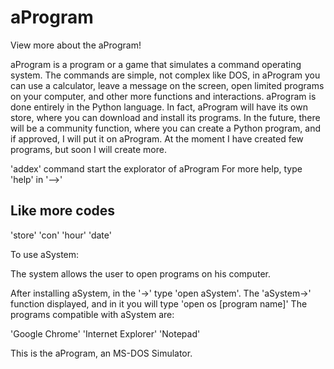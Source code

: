 # aProgram
View more about the aProgram!

aProgram is a program or a game that simulates a command operating system. 
The commands are simple, not complex like DOS, in aProgram you can use a calculator, leave a message on the screen, open limited programs on your computer, and other more functions and interactions. 
aProgram is done entirely in the Python language. 
In fact, aProgram will have its own store, where you can download and install its programs. 
In the future, there will be a community function, where you can create a Python program, and if approved, I will put it on aProgram. 
At the moment I have created few programs, but soon I will create more. 

'addex' command start the explorator of aProgram
For more help, type 'help' in '-->'

Like more codes
---------------
'store'
'con'
'hour'
'date'


To use aSystem:

The system allows the user to open programs on his computer.

After installing aSystem, in the '->' type 'open aSystem'. The 'aSystem->' function displayed, and in it
you will type 'open os [program name]'
The programs compatible with aSystem are:

'Google Chrome'
'Internet Explorer'
'Notepad'


This is the aProgram, an MS-DOS Simulator.
